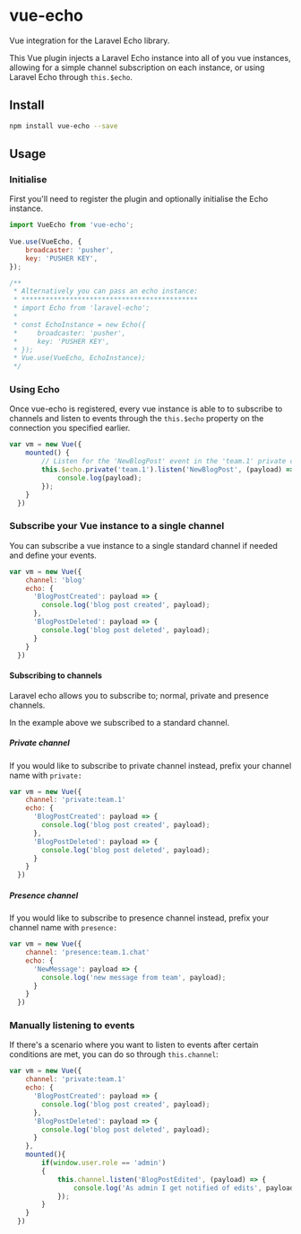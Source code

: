 # vue-echo
Vue integration for the Laravel Echo library.

This Vue plugin injects a Laravel Echo instance into all of you vue instances, allowing for a simple channel subscription on each instance, or using Laravel Echo through `this.$echo`.

## Install

``` bash
npm install vue-echo --save
```
  
## Usage

### Initialise
First you'll need to register the plugin and optionally initialise the Echo instance.

``` js
import VueEcho from 'vue-echo';
  
Vue.use(VueEcho, {
    broadcaster: 'pusher',
    key: 'PUSHER KEY',
});

/**
 * Alternatively you can pass an echo instance:
 * ********************************************
 * import Echo from 'laravel-echo';
 * 
 * const EchoInstance = new Echo({
 *     broadcaster: 'pusher',  
 *     key: 'PUSHER KEY',
 * });
 * Vue.use(VueEcho, EchoInstance);
 */
  ```

### Using Echo
Once vue-echo is registered, every vue instance is able to to subscribe to channels and listen to events through the `this.$echo` property on the connection you specified earlier.

```js
var vm = new Vue({
    mounted() {
        // Listen for the 'NewBlogPost' event in the 'team.1' private channel
        this.$echo.private('team.1').listen('NewBlogPost', (payload) => {
            console.log(payload);
        });
    }
  })
```

### Subscribe your Vue instance to a single channel
You can subscribe a vue instance to a single standard channel if needed and define your events.

```js
var vm = new Vue({
    channel: 'blog'
    echo: {
      'BlogPostCreated': payload => {
        console.log('blog post created', payload);
      },
      'BlogPostDeleted': payload => {
        console.log('blog post deleted', payload);
      }
    }
  })
```

#### Subscribing to channels

Laravel echo allows you to subscribe to; normal, private and presence channels.

In the example above we subscribed to a standard channel.

##### Private channel
If you would like to subscribe to private channel instead, prefix your channel name with `private:`

```js
var vm = new Vue({
    channel: 'private:team.1'
    echo: {
      'BlogPostCreated': payload => {
        console.log('blog post created', payload);
      },
      'BlogPostDeleted': payload => {
        console.log('blog post deleted', payload);
      }
    }
  })
```

##### Presence channel

If you would like to subscribe to presence channel instead, prefix your channel name with `presence:`

```js
var vm = new Vue({
    channel: 'presence:team.1.chat'
    echo: {
      'NewMessage': payload => {
        console.log('new message from team', payload);
      }
    }
  })
```

### Manually listening to events

If there's a scenario where you want to listen to events after certain conditions are met, you can do so through `this.channel`:

```js
var vm = new Vue({
    channel: 'private:team.1'
    echo: {
      'BlogPostCreated': payload => {
        console.log('blog post created', payload);
      },
      'BlogPostDeleted': payload => {
        console.log('blog post deleted', payload);
      }
    },
    mounted(){
        if(window.user.role == 'admin')
        {
            this.channel.listen('BlogPostEdited', (payload) => {
                console.log('As admin I get notified of edits', payload);
            });
        }
    }
  })
```
